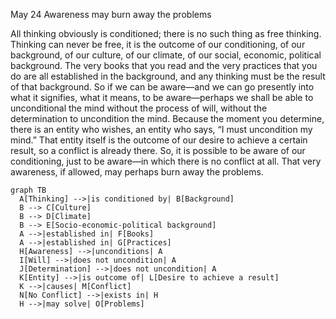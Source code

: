 May 24
Awareness may burn away the problems

All thinking obviously is conditioned; there is no such thing as free thinking. Thinking can never be free, it is the outcome of our conditioning, of our background, of our culture, of our climate, of our social, economic, political background. The very books that you read and the very practices that you do are all established in the background, and any thinking must be the result of that background. So if we can be aware—and we can go presently into what it signifies, what it means, to be aware—perhaps we shall be able to unconditional the mind without the process of will, without the determination to uncondition the mind. Because the moment you determine, there is an entity who wishes, an entity who says, “I must uncondition my mind.” That entity itself is the outcome of our desire to achieve a certain result, so a conflict is already there. So, it is possible to be aware of our conditioning, just to be aware—in which there is no conflict at all. That very awareness, if allowed, may perhaps burn away the problems.

```mermaid
graph TB
  A[Thinking] -->|is conditioned by| B[Background]
  B --> C[Culture]
  B --> D[Climate]
  B --> E[Socio-economic-political background]
  A -->|established in| F[Books]
  A -->|established in| G[Practices]
  H[Awareness] -->|unconditions| A
  I[Will] -->|does not uncondition| A
  J[Determination] -->|does not uncondition| A
  K[Entity] -->|is outcome of| L[Desire to achieve a result]
  K -->|causes| M[Conflict]
  N[No Conflict] -->|exists in| H
  H -->|may solve| O[Problems]
```